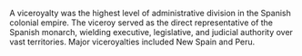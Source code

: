 A viceroyalty was the highest level of administrative division in the Spanish colonial empire. The viceroy served as the direct representative of the Spanish monarch, wielding executive, legislative, and judicial authority over vast territories. Major viceroyalties included New Spain and Peru.
